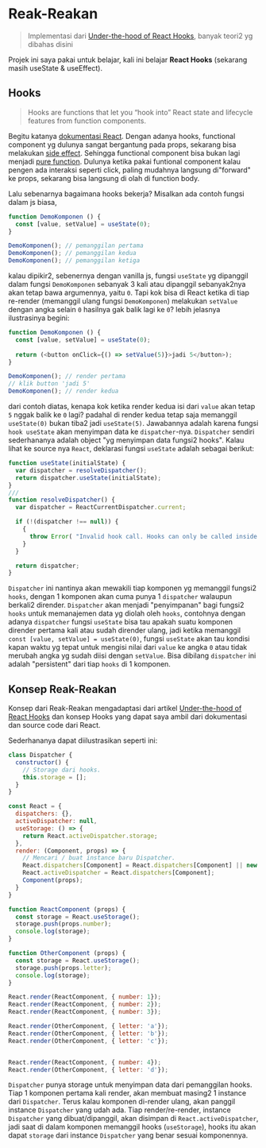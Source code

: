 # Reak-Reakan

> Implementasi dari [Under-the-hood of React Hooks](https://craigtaub.dev/under-the-hood-of-react-hooks), 
> banyak teori2 yg dibahas disini

Projek ini saya pakai untuk belajar, kali ini belajar **React Hooks** (sekarang masih useState & useEffect).

## Hooks
> Hooks are functions that let you “hook into” React state and lifecycle features from function components.

Begitu katanya [dokumentasi React](https://reactjs.org/docs/hooks-overview.html). Dengan adanya hooks,
functional component yg dulunya sangat bergantung pada props, sekarang bisa melakukan
[side effect](https://en.wikipedia.org/wiki/Side_effect_(computer_science)). Sehingga functional component
bisa bukan lagi menjadi [pure function](https://en.wikipedia.org/wiki/Pure_function). Dulunya ketika pakai
funtional component kalau pengen ada interaksi seperti click, paling mudahnya langsung di"forward" ke
props, sekarang bisa langsung di olah di function body.

Lalu sebenarnya bagaimana hooks bekerja? Misalkan ada contoh fungsi dalam js biasa,

```js
function DemoKomponen () {
  const [value, setValue] = useState(0);
}

DemoKomponen(); // pemanggilan pertama
DemoKomponen(); // pemanggilan kedua
DemoKomponen(); // pemanggilan ketiga
```
kalau dipikir2, sebenernya dengan vanilla js, fungsi `useState` yg dipanggil dalam fungsi `DemoKomponen`
sebanyak 3 kali atau dipanggil sebanyak2nya akan tetap bawa argumennya, yaitu `0`. Tapi kok bisa di React
ketika di tiap re-render (memanggil ulang fungsi `DemoKomponen`) melakukan `setValue` dengan angka selain `0`
hasilnya gak balik lagi ke `0`? lebih jelasnya ilustrasinya begini:

```js
function DemoKomponen () {
  const [value, setValue] = useState(0);
  
  return (<button onClick={() => setValue(5)}>jadi 5</button>);
}

DemoKomponen(); // render pertama
// klik button 'jadi 5'
DemoKomponen(); // render kedua
```
dari contoh diatas, kenapa kok ketika render kedua isi dari `value` akan tetap `5` nggak balik ke `0` lagi?
padahal di render kedua tetap saja memanggil `useState(0)` bukan tiba2 jadi `useState(5)`. Jawabannya adalah
karena fungsi `hook useState` akan menyimpan data ke `dispatcher`-nya. `Dispatcher` sendiri sederhananya adalah
object "yg menyimpan data fungsi2 hooks". Kalau lihat ke source nya `React`, deklarasi fungsi `useState` adalah
sebagai berikut:
```js
function useState(initialState) {
  var dispatcher = resolveDispatcher();
  return dispatcher.useState(initialState);
}
///
function resolveDispatcher() {
  var dispatcher = ReactCurrentDispatcher.current;

  if (!(dispatcher !== null)) {
    {
      throw Error( "Invalid hook call. Hooks can only be called inside of the body of a function component. This could happen for one of the following reasons:\n1. You might have mismatching versions of React and the renderer (such as React DOM)\n2. You might be breaking the Rules of Hooks\n3. You might have more than one copy of React in the same app\nSee https://reactjs.org/link/invalid-hook-call for tips about how to debug and fix this problem." );
    }
  }

  return dispatcher;
}
```
`Dispatcher` ini nantinya akan mewakili tiap komponen yg memanggil fungsi2 `hooks`, dengan 1 komponen
akan cuma punya 1 `dispatcher` walaupun berkali2 dirender. `Dispatcher` akan menjadi "penyimpanan" bagi fungsi2
`hooks` untuk memanajemen data yg diolah oleh `hooks`, contohnya dengan adanya `dispatcher` fungsi `useState`
bisa tau apakah suatu komponen dirender pertama kali atau sudah dirender ulang, jadi ketika memanggil
`const [value, setValue] = useState(0)`, fungsi `useState` akan tau kondisi kapan waktu yg tepat untuk mengisi
nilai dari `value` ke angka `0` atau tidak merubah angka yg sudah diisi dengan `setValue`. Bisa dibilang
`dispatcher` ini adalah "persistent" dari tiap `hooks` di 1 komponen.

## Konsep Reak-Reakan
Konsep dari Reak-Reakan mengadaptasi dari artikel [Under-the-hood of React Hooks](https://craigtaub.dev/under-the-hood-of-react-hooks)
dan konsep Hooks yang dapat saya ambil dari dokumentasi dan source code dari React.

Sederhananya dapat diilustrasikan seperti ini:
```js
class Dispatcher {
  constructor() {
    // Storage dari hooks.
    this.storage = [];
  }
}

const React = {
  dispatchers: {},
  activeDispatcher: null,
  useStorage: () => {
  	return React.activeDispatcher.storage;
  },
  render: (Component, props) => {
    // Mencari / buat instance baru Dispatcher.
    React.dispatchers[Component] = React.dispatchers[Component] || new Dispatcher();
    React.activeDispatcher = React.dispatchers[Component];
    Component(props);
  }
}

function ReactComponent (props) {
  const storage = React.useStorage();
  storage.push(props.number);
  console.log(storage);
}

function OtherComponent (props) {
  const storage = React.useStorage();
  storage.push(props.letter);
  console.log(storage);
}

React.render(ReactComponent, { number: 1});
React.render(ReactComponent, { number: 2});
React.render(ReactComponent, { number: 3});

React.render(OtherComponent, { letter: 'a'});
React.render(OtherComponent, { letter: 'b'});
React.render(OtherComponent, { letter: 'c'});


React.render(ReactComponent, { number: 4});
React.render(OtherComponent, { letter: 'd'});
```

`Dispatcher` punya storage untuk menyimpan data dari pemanggilan hooks. Tiap 1 komponen pertama kali render,
akan membuat masing2 1 instance dari `Dispatcher`. Terus kalau komponen di-render ulang, akan panggil instance
`Dispatcher` yang udah ada. Tiap render/re-render, instance `Dispatcher` yang dibuat/dipanggil, akan disimpan
di `React.activeDispatcher`, jadi saat di dalam komponen memanggil hooks (`useStorage`), hooks itu akan dapat
`storage` dari instance `Dispatcher` yang benar sesuai komponennya.
